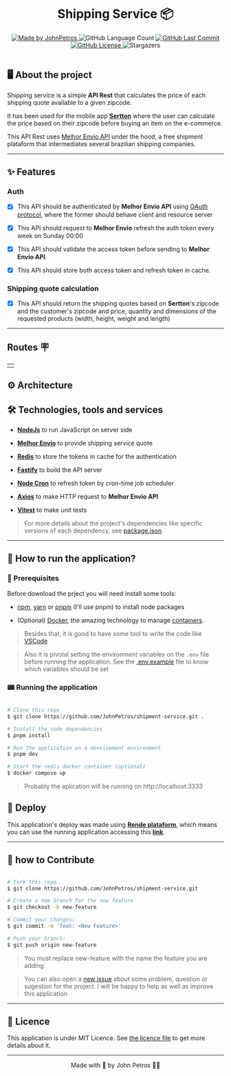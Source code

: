 <h1 align="center">
  Shipping Service 📦
</h1>

<div align="center">
   <a href="https://github.com/JohnPetros">
      <img alt="Made by JohnPetros" src="https://img.shields.io/badge/made%20by-JohnPetros-blueviolet">
   </a>
   <img alt="GitHub Language Count" src="https://img.shields.io/github/languages/count/JohnPetros/shipment-service">
   <a href="https://github.com/JohnPetros/shipment-service/commits/main">
      <img alt="GitHub Last Commit" src="https://img.shields.io/github/last-commit/JohnPetros/shipment-service">
   </a>
  </a>
   </a>
   <a href="https://github.com/JohnPetros/shipment-service/blob/main/LICENSE.md">
      <img alt="GitHub License" src="https://img.shields.io/github/license/JohnPetros/shipment-service">
   </a>
    <img alt="Stargazers" src="https://img.shields.io/github/stars/JohnPetros/shipment-service?style=social">
</div>
<br>



## 🖥️ About the project

Shipping service is a simple **API Rest** that calculates the price of each shipping quote available to a given zipcode.

It has been used for the mobile app **[Sertton](https://github.com/JohnPetros/sertton)** where the user can calculate the price based on their zipcode before buying an item on the e-commerce.

This API Rest uses [Melhor Envio API](https://docs.melhorenvio.com.br/reference/introducao-api-melhor-envio) under the hood, a free shipment plataform that intermediates several brazilian shipping companies.

---

## ✨ Features

### Auth

- [x] This API should be authenticated by **Melhor Envio API** using [OAuth protocol](https://jwt.io/), where the former should behave client and resource server
- [x] This API should request to **Melhor Envio** refresh the auth token every week on Sunday 00:00
- [x] This API should validate the access token before sending to **Melhor Envio API**.
- [x] This API should store both access token and refresh token in cache.


### Shipping quote calculation

- [x] This API should return the shipping quotes based on **Sertton**'s zipcode and the customer's zipcode and price, quantity and dimensions of the requested products (width, height, weight and length)

---

## Routes 🪧

<table>
  <tr>
    <td>
  </tr>

</table>

## ⚙️ Architecture

## 🛠️ Technologies, tools and services

- **[NodeJs](https://nodejs.org/en)** to run JavaScript on server side

- **[Melhor Envio](https://melhorenvio.com.br/)** to provide shipping service quote

- **[Redis](https://redis.io/)** to store the tokens in cache for the authentication

- **[Fastify](https://fastify.dev/)** to build the API server

- **[Node Cron](https://github.com/node-cron/node-cron)** to refresh token by cron-time job scheduler

- **[Axios](https://axios-http.com/ptbr/docs/intro)** to make HTTP request to **Melhor Envio API** 

- **[Vitest](https://vitest.dev/)** to make unit tests 


> For more details about the project's dependencies like specific versions of each dependency, see [package.json](https://github.com/JohnPetros/shipment-service/blob/main/package.json)
---

## 🚀 How to run the application?

### 🔧 Prerequisites

Before download the prject you will need install some tools:

- [npm](https://nodejs.org/en), [yarn](https://nodejs.org/en) or [pnpm](https://pnpm.io/pt/) (I'll use pnpm) to install node packages

- (Optional) [Docker](https://www.docker.com/), the amazing technology to manage [containers](https://www.docker.com/resources/what-container/).

> Besides that, it is good to have some tool to write the code like [VSCode](https://code.visualstudio.com/)

> Also it is pivotal setting the environment variables on the `.env` file before running the application. See the [.env.example](https://github.com/JohnPetros/shipment-service/blob/main/.env.example) file to know which variables should be set

### 📟 Running the application

```bash

# Clone this repo
$ git clone https://github.com/JohnPetros/shipment-service.git .

# Install the node dependencies
$ pnpm install

# Run the application on a development environment
$ pnpm dev

# Start the redis docker container (optional)
$ docker compose up

```

> Probably the aplication will be running on http://localhost:3333

## 🚚 Deploy

This application's deploy was made using **[Rende plataform](https://www.render.com/)**, which means you can use the running application accessing this **[link](https://shipment-service.onrender.com)**.

---

## 🤝 how to Contribute

```bash

# Fork this repo
$ git clone https://github.com/JohnPetros/shipment-service.git

# Create a nem branch for the new feature
$ git checkout -b new-feature

# Commit your changes:
$ git commit -m 'feat: <New Feature>'

# Push your branch:
$ git push origin new-feature

```

> You must replace new-feature with the name the feature you are adding

> You can also open a [new issue](https://github.com/JohnPetros/shipment-service/issues) about some problem, question or sugestion for the project. I will be happy to help as well as improve this application

---

## 📝 Licence

This application is under MIT Licence. See [the licence file](https://github.com/JohnPetros/shipment-service/blob/main/license) to get more details about it.

---

<p align="center">
  Made with 💜 by John Petros 👋🏻
</p>
